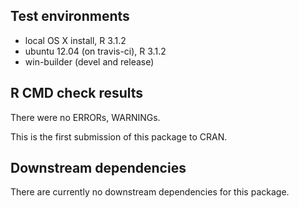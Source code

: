 ## Test environments
* local OS X install, R 3.1.2
* ubuntu 12.04 (on travis-ci), R 3.1.2
* win-builder (devel and release)

## R CMD check results
There were no ERRORs, WARNINGs.

This is the first submission of this package to CRAN.

## Downstream dependencies
There are currently no downstream dependencies for this package.
